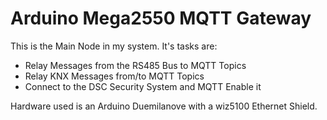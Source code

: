 # Arduino Mega2550 MQTT Gateway

This is the Main Node in my system.
It's tasks are:
- Relay Messages from the RS485 Bus to MQTT Topics
- Relay KNX Messages from/to MQTT Topics
- Connect to the DSC Security System and MQTT Enable it

Hardware used is an Arduino Duemilanove with a wiz5100 Ethernet Shield.